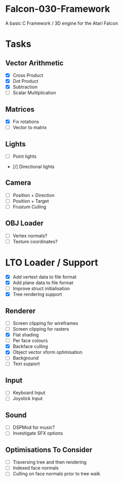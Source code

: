 # Falcon-030-Framework
A basic C Framework / 3D engine for the Atari Falcon

# Tasks

## Vector Arithmetic

- [x] Cross Product
- [x] Dot Product
- [x] Subtraction
- [ ] Scalar Multiplication

## Matrices

- [x] Fix rotations
- [ ] Vector to matrix

## Lights

- [ ] Point lights
- [/] Directional lights

## Camera

- [ ] Position + Direction
- [ ] Position + Target
- [ ] Frustum Culling

## OBJ Loader

- [ ] Vertex normals?
- [ ] Texture coordinates?

# LTO Loader / Support
- [x] Add vertext data to file format
- [x] Add plane data to file format
- [ ] Improve struct initialisation
- [x] Tree rendering support

## Renderer

- [ ] Screen clipping for wireframes
- [ ] Screen clipping for rasters
- [x] Flat shading
- [ ] Per face colours
- [x] Backface culling
- [x] Object vector xform optimisation
- [ ] Background
- [ ] Text support

## Input

- [ ] Keyboard Input
- [ ] Joystick Input

## Sound
- [ ] DSPMod for music?
- [ ] Investigate SFX options

## Optimisations To Consider
- [ ] Traversing tree and then rendering
- [ ] Indexed face normals
- [ ] Culling on face normals prior to tree walk
